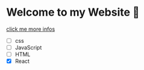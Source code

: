 # Welcome to my Website 🎱

[click me more infos](https://google.com)

- [ ] css
- [ ] JavaScript
- [ ] HTML
- [x] React
